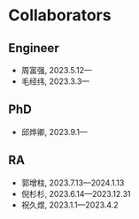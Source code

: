 # Collaborators

## Engineer

- 周富强, 2023.5.12—
- 毛经纬, 2023.3.3—

## PhD

- 邱烨卿, 2023.9.1—

## RA

- 郭增柱, 2023.7.13—2024.1.13
- 倪杉杉, 2023.6.14—2023.12.31
- 祝久煜, 2023.1.1—2023.4.2
